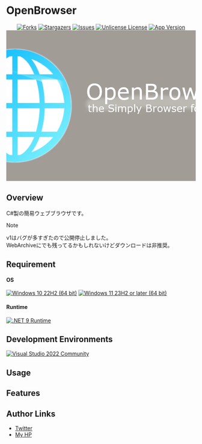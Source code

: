 # OpenBrowser
<a id="readme-top"></a><p align="center">
    [![Forks][forks-shield]][forks-url]
    [![Stargazers][stars-shield]][stars-url]
    [![Issues][issues-shield]][issues-url]
    [![Unlicense License][license-shield]][license-url]
    [![App Version](https://img.shields.io/badge/2.0.0-00c81b?label=version&style=for-the-badge)](#)
    <img src=".github/ob_banner.webp" height="400" alt="Banner" style="object-fit: cover;"/>
</p>

## Overview
C#製の簡易ウェブブラウザです。<br/>
> [!NOTE]
> v1はバグが多すぎたので公開停止しました。<br/>
> WebArchiveにでも残ってるかもしれないけどダウンロードは非推奨。

## Requirement
#### OS
[![**Windows 10 22H2 (64 bit)**](https://custom-icon-badges.demolab.com/badge/22H2%20(64%20bit)-00a8d6?logo=windows10&logoColor=white&label=Windows%2010&labelColor=0078D6&style=flat-square)](#)
[![**Windows 11 23H2 or later (64 bit)**](https://custom-icon-badges.demolab.com/badge/23H2%20or%20later%20(64%20bit)-00a8d6?logo=windows11&logoColor=white&label=Windows%2011&labelColor=0078D6&style=flat-square)](#)
#### Runtime
[![.NET 9 Runtime](https://img.shields.io/badge/.NET%209%20Runtime-512BD4?logo=dotnet&logoColor=white&style=flat-square)](https://learn.microsoft.com/ja-jp/dotnet/core/whats-new/dotnet-9/overview)

## Development Environments
[![Visual Studio 2022 Community](https://custom-icon-badges.demolab.com/badge/Visual%20Studio%202022%20Community-5C2D91.svg?&logo=visual-studio&logoColor=white&style=flat-square)](https://visualstudio.microsoft.com/ja/vs/community/)

## Usage

## Features

## Author Links
- [Twitter](https://x.com/shotadft)
- [My HP](https://www.shotadft.com/)

<!-- MARKDOWN LINKS & IMAGES -->
<!-- https://www.markdownguide.org/basic-syntax/#reference-style-links -->
[forks-shield]: https://img.shields.io/github/forks/shotadft/OpenBrowser.svg?style=for-the-badge
[forks-url]: https://github.com/shotadft/OpenBrowser/network/members
[stars-shield]: https://img.shields.io/github/stars/shotadft/OpenBrowser.svg?style=for-the-badge
[stars-url]: https://github.com/shotadft/OpenBrowser/stargazers
[issues-shield]: https://img.shields.io/github/issues/shotadft/OpenBrowser.svg?style=for-the-badge
[issues-url]: https://github.com/shotadft/OpenBrowser/issues
[license-shield]: https://img.shields.io/github/license/shotadft/OpenBrowser.svg?style=for-the-badge
[license-url]: https://github.com/shotadft/OpenBrowser/blob/main/LICENSE.md
